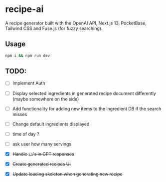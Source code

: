# recipe-ai

A recipe generator built with the OpenAI API, Next.js 13, PocketBase, Tailwind CSS and Fuse.js (for fuzzy searching).

## Usage

```bash
npm i && npm run dev
```

## TODO:

- [ ] Implement Auth
- [ ] Display selected ingredients in generated recipe document differently (maybe somewhere on the side)
- [ ] Add functionality for adding new items to the ingredient DB if the search misses
- [ ] Change default ingredients displayed
- [ ] time of day ?
- [ ] ask user how many servings
- [x] ~~Handle `\n`'s in GPT responses~~
- [x] ~~Create generated recipes UI~~
- [x] ~~Update loading skeleton when generating new recipe~~

